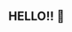 ## HELLO!! 👋

<!--
**Malaksk225/Malaksk225** is a ✨ _special_ ✨ repository because its `README.md` (this file) appears on your GitHub profile.

Here are some ideas to get you started:

- 🔭 I’m currently working on a *SPA in Copenhaguen*
- 🌱 I’m currently learning *IT*
- 🤔 I’m looking for help with *everything!!*

-->
